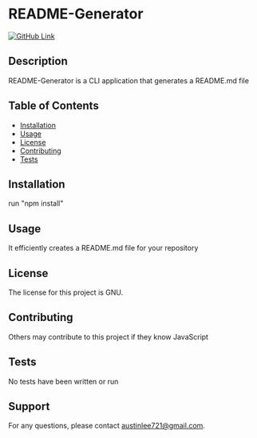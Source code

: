 
# README-Generator

[![GitHub Link](https://cdn.iconscout.com/icon/free/png-256/github-163-761603.png)](https://github.com/thinkblue721/README-Generator)

## Description
README-Generator is a CLI application that generates a README.md file

## Table of Contents
* [Installation](#installation)
* [Usage](#usage)
* [License](#license)
* [Contributing](#contributing)
* [Tests](#tests)

## Installation
run "npm install"

## Usage
It efficiently creates a README.md file for your repository

## License
The license for this project is GNU.

## Contributing
Others may contribute to this project if they know JavaScript

## Tests
No tests have been written or run

## Support
For any questions, please contact austinlee721@gmail.com.
